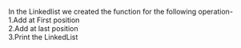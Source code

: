 In the Linkedlist we created the function for the following operation-
<br>
1.Add at First position
<br>
2.Add at last  position
<br>
3.Print the LinkedList
